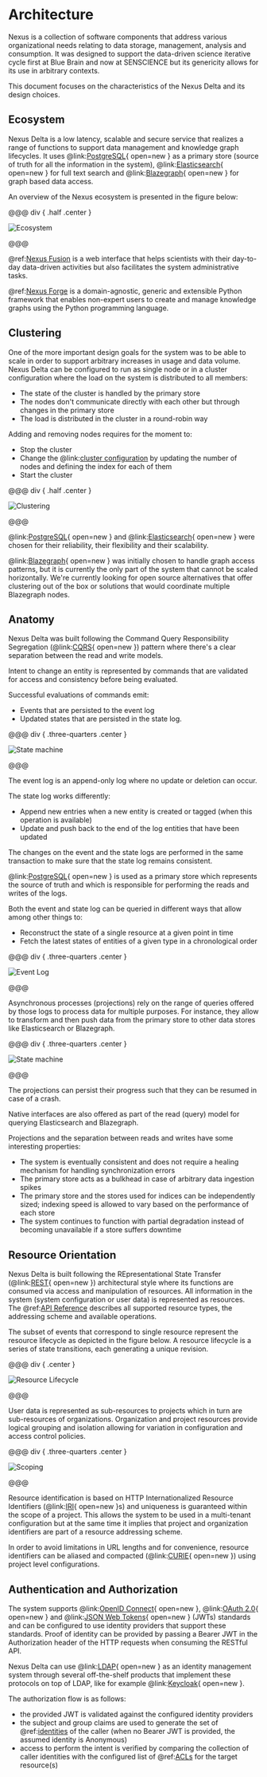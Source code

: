 # Architecture

Nexus is a collection of software components that address various organizational needs relating to data
storage, management, analysis and consumption. It was designed to support the data-driven science iterative cycle first at
Blue Brain and now at SENSCIENCE but its genericity allows for its use in arbitrary contexts.

This document focuses on the characteristics of the Nexus Delta and its design choices.

## Ecosystem

Nexus Delta is a low latency, scalable and secure service that realizes a range of functions to support data management
and knowledge graph lifecycles. It uses @link:[PostgreSQL]{ open=new } as a primary store (source of truth for 
all the information in the system), @link:[Elasticsearch]{ open=new } for full text search and @link:[Blazegraph]{ open=new } 
for graph based data access.

An overview of the Nexus ecosystem is presented in the figure below:

@@@ div { .half .center }

![Ecosystem](assets/architecture-ecosystem.png)

@@@

@ref:[Nexus Fusion] is a web interface that helps scientists with their day-to-day data-driven activities but also
facilitates the system administrative tasks.

@ref:[Nexus Forge] is a domain-agnostic, generic and extensible Python framework that enables non-expert users to create
and manage knowledge graphs using the Python programming language.

## Clustering

One of the more important design goals for the system was to be able to scale in order to support arbitrary increases in
usage and data volume. Nexus Delta can be configured to run as single node or in a cluster configuration where the load
on the system is distributed to all members:

* The state of the cluster is handled by the primary store
* The nodes don't communicate directly with each other but through changes in the primary store
* The load is distributed in the cluster in a round-robin way

Adding and removing nodes requires for the moment to:

* Stop the cluster
* Change the @link:[cluster configuration] by updating the number of nodes and defining the index for each of them
* Start the cluster

@@@ div { .half .center }

![Clustering](assets/architecture-clustering.png)

@@@

@link:[PostgreSQL]{ open=new } and @link:[Elasticsearch]{ open=new } were chosen for their reliability, their flexibility 
and their scalability.

@link:[Blazegraph]{ open=new } was initially chosen to handle graph access patterns, but it is currently the only part 
of the system that cannot be scaled horizontally. We're currently looking for open source alternatives that offer 
clustering out of the box or solutions that would coordinate multiple Blazegraph nodes. 

## Anatomy

Nexus Delta was built following the Command Query Responsibility Segregation (@link:[CQRS]{ open=new }) pattern where 
there's a clear separation between the read and write models. 

Intent to change an entity is represented by commands that are validated for access and consistency before being evaluated.

Successful evaluations of commands emit:

* Events that are persisted to the event log
* Updated states that are persisted in the state log.

@@@ div { .three-quarters .center }

![State machine](assets/architecture-state-machine.png)

@@@

The event log is an append-only log where no update or deletion can occur.

The state log works differently:

* Append new entries when a new entity is created or tagged (when this operation is available) 
* Update and push back to the end of the log entities that have been updated

The changes on the event and the state logs are performed in the same transaction to make sure that the state log remains consistent.

@link:[PostgreSQL]{ open=new } is used as a primary store which represents the source of truth and which is responsible
for performing the reads and writes of the logs.

Both the event and state log can be queried in different ways that allow among other things to:

* Reconstruct the state of a single resource at a given point in time
* Fetch the latest states of entities of a given type in a chronological order

@@@ div { .three-quarters .center }

![Event Log](assets/architecture-event-log.png)

@@@

Asynchronous processes (projections) rely on the range of queries offered by those logs to process data for multiple
purposes. For instance, they allow to transform and then push data from the primary store to other data stores like Elasticsearch or
Blazegraph.

@@@ div { .three-quarters .center }

![State machine](assets/architecture-projections.png)

@@@

The projections can persist their progress such that they can be resumed in case of a crash.

Native interfaces are also offered as part of the read (query) model for querying Elasticsearch and Blazegraph.

Projections and the separation between reads and writes have some interesting properties:

*   The system is eventually consistent and does not require a healing mechanism for handling synchronization errors
*   The primary store acts as a bulkhead in case of arbitrary data ingestion spikes
*   The primary store and the stores used for indices can be independently sized; indexing speed is allowed to vary
    based on the performance of each store
*   The system continues to function with partial degradation instead of becoming unavailable if a store suffers
    downtime

## Resource Orientation

Nexus Delta is built following the REpresentational State Transfer (@link:[REST]{ open=new }) architectural style where 
its functions are consumed via access and manipulation of resources. All information in the system (system 
configuration or user data) is represented as resources. The @ref:[API Reference] describes all supported resource 
types, the addressing scheme and available operations.

The subset of events that correspond to single resource represent the resource lifecycle as depicted in the figure
below. A resource lifecycle is a series of state transitions, each generating a unique revision.

@@@ div { .center }

![Resource Lifecycle](assets/architecture-resource-lifecycle.png)

@@@

User data is represented as sub-resources to projects which in turn are sub-resources of organizations. Organization
and project resources provide logical grouping and isolation allowing for variation in configuration and access control
policies.

@@@ div { .three-quarters .center }

![Scoping](assets/architecture-scoping.png)

@@@

Resource identification is based on HTTP Internationalized Resource Identifiers (@link:[IRI]{ open=new }s) and uniqueness is guaranteed
within the scope of a project. This allows the system to be used in a multi-tenant configuration but at the same time
it implies that project and organization identifiers are part of a resource addressing scheme.

In order to avoid limitations in URL lengths and for convenience, resource identifiers can be aliased and compacted
(@link:[CURIE]{ open=new }) using project level configurations.

## Authentication and Authorization

The system supports @link:[OpenID Connect]{ open=new }, @link:[OAuth 2.0]{ open=new } and 
@link:[JSON Web Tokens]{ open=new } (JWTs) standards and can be configured to use identity providers that support these 
standards. Proof of identity can be provided by passing a Bearer JWT in the Authorization header of the HTTP requests 
when consuming the RESTful API.

Nexus Delta can use @link:[LDAP]{ open=new } as an identity management system through several off-the-shelf products 
that implement these protocols on top of LDAP, like for example @link:[Keycloak]{ open=new }.

The authorization flow is as follows:

*   the provided JWT is validated against the configured identity providers
*   the subject and group claims are used to generate the set of @ref:[identities] of the caller (when no Bearer JWT is 
    provided, the assumed identity is Anonymous)
*   access to perform the intent is verified by comparing the collection of caller identities with the configured list
    of @ref:[ACLs] for the target resource(s)

[Nexus Fusion]: ../fusion/index.md
[Nexus Forge]: ../forge.md
[PostgreSQL]: https://www.postgresql.org/
[Elasticsearch]: https://www.elastic.co/elasticsearch
[Blazegraph]: https://blazegraph.com/
[cluster configuration]: https://github.com/senscience/nexus-delta/blob/$git.branch$/delta/app/src/main/resources/app.conf#L290
[CQRS]: https://martinfowler.com/bliki/CQRS.html
[Server Sent Events]: https://html.spec.whatwg.org/multipage/server-sent-events.html
[REST]: https://en.wikipedia.org/wiki/Representational_state_transfer
[API Reference]: api/index.md
[IRI]: https://datatracker.ietf.org/doc/html/rfc3987
[CURIE]: https://www.w3.org/TR/curie/
[LDAP]: https://en.wikipedia.org/wiki/Lightweight_Directory_Access_Protocol
[OpenID Connect]: https://openid.net/developers/how-connect-works/
[OAuth 2.0]: https://datatracker.ietf.org/doc/html/rfc6749
[JSON Web Tokens]: https://www.jwt.io/
[Keycloak]: https://www.keycloak.org/
[identities]: api/identities.md
[ACLs]: api/acls-api.md
